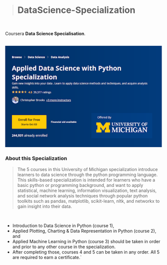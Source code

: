 
># DataScience-Specialization

<br/>

Coursera **Data Science Specialisation**.

<br/>

<img src="./logo.png" alt="drawing" style="width:1200px;"/>

<br/>


### About this Specialization

> The 5 courses in this University of Michigan specialization introduce learners to data science through the python programming language. This skills-based specialization is intended for learners who have a basic python or programming background, and want to apply statistical, machine learning, information visualization, text analysis, and social network analysis techniques through popular python toolkits such as pandas, matplotlib, scikit-learn, nltk, and networkx to gain insight into their data.

<br/>

- Introduction to Data Science in Python (course 1), 
- Applied Plotting, Charting & Data Representation in Python (course 2), and  
- Applied Machine Learning in Python (course 3) should be taken in order and prior to any other course in the specialization.  
- After completing those, courses 4 and 5 can be taken in any order.  All 5 are required to earn a certificate.`